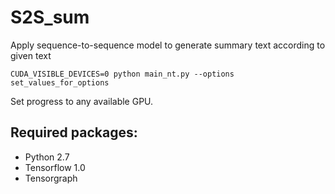# S2S_sum

Apply sequence-to-sequence model to generate summary text according to given text


```
CUDA_VISIBLE_DEVICES=0 python main_nt.py --options set_values_for_options
```

Set progress to any available GPU.

## Required packages:
* Python 2.7
* Tensorflow 1.0
* Tensorgraph


